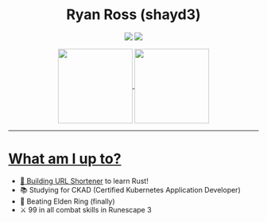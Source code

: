 <h1 align=center>Ryan Ross (shayd3)</h1>
<p align=center>
  <img src="https://img.shields.io/static/v1?style=for-the-badge&logo=gmail&label=Email&message=hello@ryanross.dev&color=cyan"></img>
  <img src="https://img.shields.io/static/v1?style=for-the-badge&logo=discord&label=Discord&message=shayd3%235855&color=7289DA"></img>
</p>
<p align=center>
  <a href="https://github-readme-stats.vercel.app/api?username=shayd3&show_icons=true&theme=radical">
    <img height=150 align="center" src="https://github-readme-stats.vercel.app/api?username=shayd3&show_icons=true&theme=radical"></img>
  </a>
  <a href="https://github-readme-stats.vercel.app/api/top-langs/?username=shayd3&layout=compact&theme=radical">
    <img height=150 align="center" src="https://github-readme-stats.vercel.app/api/top-langs/?username=shayd3&layout=compact&theme=radical"></img
  </a>
</p>
<hr/>
<div>
  <h1>What am I up to?</h1>
  <ul>
    <li>🦀 Building <a href="https://github.com/shayd3/ryro">URL Shortener</a> to learn Rust!</li>
    <li>📚 Studying for CKAD (Certified Kubernetes Application Developer)</li>
    <li>👾 Beating Elden Ring (finally)</li>
    <li>⚔️ 99 in all combat skills in Runescape 3</li>
  </ul>
</div>
